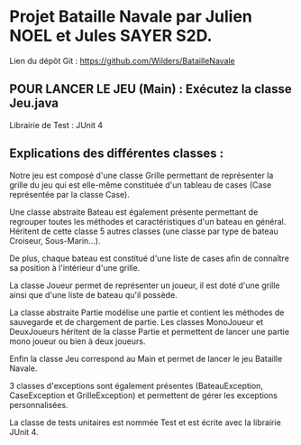 # Projet Bataille Navale par Julien NOEL et Jules SAYER S2D.

Lien du dépôt Git : https://github.com/Wilders/BatailleNavale


## POUR LANCER LE JEU (Main) : Exécutez la classe Jeu.java


Librairie de Test : JUnit 4


## Explications des différentes classes :

Notre jeu est composé d'une classe Grille permettant de représenter la grille du jeu qui est elle-même constituée d'un tableau de cases (Case représentée par la classe Case).

Une classe abstraite Bateau est également présente permettant de regrouper toutes les méthodes et caractéristiques d'un bateau en général.
Héritent de cette classe 5 autres classes (une classe par type de bateau Croiseur, Sous-Marin...).

De plus, chaque bateau est constitué d'une liste de cases afin de connaître sa position à l'intérieur d'une grille.

La classe Joueur permet de représenter un joueur, il est doté d'une grille ainsi que d'une liste de bateau qu'il possède.

La classe abstraite Partie modélise une partie et contient les méthodes de sauvegarde et de chargement de partie.
Les classes MonoJoueur et DeuxJoueurs héritent de la classe Partie et permettent de lancer une partie mono joueur ou bien à deux joueurs.

Enfin la classe Jeu correspond au Main et permet de lancer le jeu Bataille Navale.

3 classes d'exceptions sont également présentes (BateauException, CaseException et GrilleException) et permettent de gérer les exceptions personnalisées.

La classe de tests unitaires est nommée Test et est écrite avec la librairie JUnit 4.
